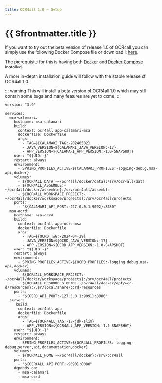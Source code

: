 ```yaml
---
title: OCR4all 1.0 – Setup
---
```

# {{ $frontmatter.title }}

If you want to try out the beta version of release 1.0 of OCR4all you can simply use the following Docker Compose file or download it [here]().

The prerequisite for this is having both [Docker](https://docs.docker.com/get-started/get-docker/) and [Docker Compose](https://docs.docker.com/compose/install/) installed. 

A more in-depth installation guide will follow with the stable release of OCR4all 1.0.

::: warning
This will install a beta version of OCR4all 1.0 which may still contain some bugs and many features are yet to come.
:::

```
version: "3.9"

services:
  msa-calamari:
    hostname: msa-calamari
    build:
      context: ocr4all-app-calamari-msa
      dockerfile: Dockerfile
      args:
        - TAG=${CALAMARI_TAG:-20240502}
        - JAVA_VERSION=${CALAMARI_JAVA_VERSION:-17}
        - APP_VERSION=${CALAMARI_APP_VERSION:-1.0-SNAPSHOT}
    user: "${UID:-}"
    restart: always
    environment:
      - SPRING_PROFILES_ACTIVE=${CALAMARI_PROFILES:-logging-debug,msa-api,docker}
    volumes:
      - ${OCR4ALL_DATA:-~/ocr4all/docker/data}:/srv/ocr4all/data
      - ${OCR4ALL_ASSEMBLE:-~/ocr4all/docker/assemble}:/srv/ocr4all/assemble
      - ${OCR4ALL_WORKSPACE_PROJECT:-~/ocr4all/docker/workspace/projects}:/srv/ocr4all/projects
    ports:
      - "${CALAMARI_API_PORT:-127.0.0.1:9092}:8080"
  msa-ocrd:
    hostname: msa-ocrd
    build:
      context: ocr4all-app-ocrd-msa
      dockerfile: Dockerfile
      args:
        - TAG=${OCRD_TAG:-2024-04-29}
        - JAVA_VERSION=${OCRD_JAVA_VERSION:-17}
        - APP_VERSION=${OCRD_APP_VERSION:-1.0-SNAPSHOT}
    user: "${UID:-}"
    restart: always
    environment:
      - SPRING_PROFILES_ACTIVE=${OCRD_PROFILES:-logging-debug,msa-api,docker}
    volumes:
      - ${OCR4ALL_WORKSPACE_PROJECT:-~/ocr4all/docker/workspace/projects}:/srv/ocr4all/projects
      - ${OCR4ALL_RESOURCES_ORCD:-~/ocr4all/docker/opt/ocr-d/resources}:/usr/local/share/ocrd-resources
    ports:
      - "${OCRD_API_PORT:-127.0.0.1:9091}:8080"
  server:
     build:
      context: ocr4all-app
      dockerfile: Dockerfile
      args:
        - TAG=${OCR4ALL_TAG:-17-jdk-slim}
        - APP_VERSION=${OCR4ALL_APP_VERSION:-1.0-SNAPSHOT}
    user: "${UID:-}"
    restart: always
    environment:
      - SPRING_PROFILES_ACTIVE=${OCR4ALL_PROFILES:-logging-debug,server,api,documentation,docker}
    volumes:
      - ${OCR4ALL_HOME:-~/ocr4all/docker}:/srv/ocr4all
    ports:
      - "${OCR4ALL_API_PORT:-9090}:8080"
    depends_on:
      - msa-calamari
      - msa-ocrd
```
